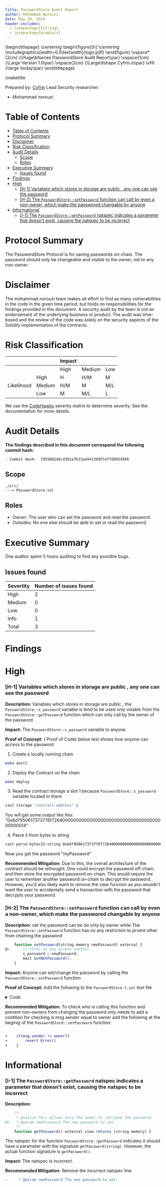 ```yaml
---
title: PasswordStore Audit Report
author: Mohammad Norouzi
date: May 29, 2024
header-includes:
  - \usepackage{titling}
  - \usepackage{graphicx}
---
```


\begin{titlepage}
    \centering
    \begin{figure}[h]
        \centering
        \includegraphics[width=0.5\textwidth]{logo.pdf}
    \end{figure}
    \vspace*{2cm}
    {\Huge\bfseries PasswordStore Audit Report\par}
    \vspace{1cm}
    {\Large Version 1.0\par}
    \vspace{2cm}
    {\Large\itshape Cyfrin.io\par}
    \vfill
    {\large \today\par}
\end{titlepage}

\maketitle

<!-- Your report starts here! -->

Prepared by: [Cyfrin](https://cyfrin.io)
Lead Security researcher:

- Mohammad norouzi

# Table of Contents

- [Table of Contents](#table-of-contents)
- [Protocol Summary](#protocol-summary)
- [Disclaimer](#disclaimer)
- [Risk Classification](#risk-classification)
- [Audit Details](#audit-details)
  - [Scope](#scope)
  - [Roles](#roles)
- [Executive Summary](#executive-summary)
  - [Issues found](#issues-found)
- [Findings](#findings)
- [High](#high)
    - [\[H-1\] Variables which stores in storage are public , any one can see the password](#h-1-variables-which-stores-in-storage-are-public--any-one-can-see-the-password)
    - [\[H-2\] The `PasswordStore::setPassword` function can call by even a non-owner, which make the passwored changable by anyone](#h-2-the-passwordstoresetpassword-function-can-call-by-even-a-non-owner-which-make-the-passwored-changable-by-anyone)
- [Informational](#informational)
    - [\[I-1\] The `PasswordStore::getPassword` natspec indicates a parameter that doesn't exist, causing the natspec to be incorrect](#i-1-the-passwordstoregetpassword-natspec-indicates-a-parameter-that-doesnt-exist-causing-the-natspec-to-be-incorrect)

# Protocol Summary

The PasswordStore Protocol is for saving passwords on-chain. The password should only be changeable and visible to the owner, not to any non-owner.

# Disclaimer

The mohammad norouzi team makes all effort to find as many vulnerabilities in the code in the given time period, but holds no responsibilities for the findings provided in this document. A security audit by the team is not an endorsement of the underlying business or product. The audit was time-boxed and the review of the code was solely on the security aspects of the Solidity implementation of the contracts.

# Risk Classification

|            |        | Impact |        |     |
| ---------- | ------ | ------ | ------ | --- |
|            |        | High   | Medium | Low |
|            | High   | H      | H/M    | M   |
| Likelihood | Medium | H/M    | M      | M/L |
|            | Low    | M      | M/L    | L   |

We use the [CodeHawks](https://docs.codehawks.com/hawks-auditors/how-to-evaluate-a-finding-severity) severity matrix to determine severity. See the documentation for more details.

# Audit Details

**The findings described in this document correspond the following commit hash:** 
```
- Commit Hash:  7d55682ddc4301a7b13ae9413095feffd9924566
```

## Scope
```
./src/
---> PasswordStore.sol
```
## Roles

- Owner: The user who can set the password and read the password.
- Outsides: No one else should be able to set or read the password.


# Executive Summary
  One auditor spent 5 hours auditing to find any possible bugs.
## Issues found

| Severtity | Number of issues found |
| --------- | ---------------------- |
| High      | 2                      |
| Medium    | 0                      |
| Low       | 0                      |
| Info      | 1                      |
| Total     | 3                      |

# Findings

# High

### [H-1] Variables which stores in storage are public , any one can see the password

**Description:** Variables which stores in storage are public , the `PasswordStore::s_password` variable is tend to be used only visable from the `PasswordStore::getPassword` function which can only call by the owner of the password

**Impact:** The `PasswordStore::s_password` variable to anyone

**Proof of Concept:** ( Proof of Code)
below test shows how anyone can access to the password

1. Create a locally running chain

```bash
make anvil
```

2. Deploy the Contract on the chain

```bash
make deploy
```

3. Read the contract storage a slot 1 because `PasswordStore::s_password` variable located in there

```bash
cast storage "contract-address" 1
```

You will get some output like this:
"0x6d7950617373776f726400000000000000000000000000000000000000000014"

4. Pasre it from bytes to string

```bash
cast parse-bytes32-string 0x6d7950617373776f726400000000000000000000000000000000000000000014
```

Now you get the password
"myPassword"

**Recommended Mitigation:** Due to this, the overall architecture of the contract should be rethought.
One could encrypt the password off-chain, and then store the encrypted password on-chain. This
would require the user to remember another password on-chain to decrypt the password. However,
you’d also likely want to remove the view function as you wouldn’t want the user to accidentally send
a transaction with the password that decrypts your password.

### [H-2] The `PasswordStore::setPassword` function can call by even a non-owner, which make the passwored changable by anyone

**Description:** set the password can be do only by owner while The `PasswordStore::setPassword` function has no any restriction to prvent other from chaining the password

```javascript
    function setPassword(string memory newPassword) external {
@>      // thres no any access control
        s_password = newPassword;
        emit SetNetPassword();
    }
```

**Impact:** Anyone can set/change the password by calling the `PasswordStore::setPassword` function

**Proof of Concept:** Add the following to the `PasswordStore.t.sol` test file

<details>
<summary>Code</summary>

```javascript

 function test_non_owner_can_set_password(address randomAddress) public {
        vm.assume(randomAddress != owner);
        vm.prank(randomAddress);

        string memory expectedPassword = "myNewPassword";
        passwordStore.setPassword(expectedPassword);
        vm.prank(owner);

        string memory actualPassword = passwordStore.getPassword();
        assertEq(actualPassword, expectedPassword);
    }

```

</details>

**Recommended Mitigation:** To check who is calling this function and prevent non-owners from changing the password only needs to add a contition for checking is msg.sender equal to owner
add the following at the beginig of the `PasswordStord::setPassword` function:

```diff

+    if(msg.sender != owner){
+        revert Error()
+    }

```




# Informational

### [I-1] The `PasswordStore::getPassword` natspec indicates a parameter that doesn't exist, causing the natspec to be incorrect

**Description:** 

```javascript
    /*
     * @notice This allows only the owner to retrieve the password.
@>   * @param newPassword The new password to set.
     */
    function getPassword() external view returns (string memory) {
```

The natspec for the function `PasswordStore::getPassword` indicates it should have a parameter with the signature `getPassword(string)`. However, the actual function signature is `getPassword()`.

**Impact:** The natspec is incorrect.

**Recommended Mitigation:** Remove the incorrect natspec line.

```diff
-     * @param newPassword The new password to set.
```

